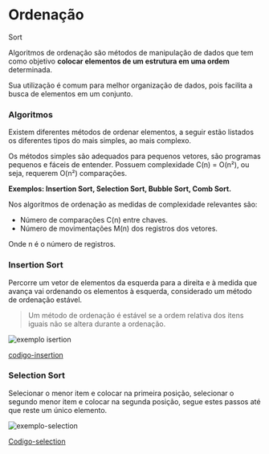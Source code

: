 # Ordenação
Sort

Algoritmos de ordenação são métodos de manipulação de dados que tem como objetivo **colocar elementos de um estrutura em uma ordem** determinada.

Sua utilização é comum para melhor organização de dados, pois facilita a busca de elementos em um conjunto.

### Algoritmos
Existem diferentes métodos de ordenar elementos, a seguir estão listados os diferentes tipos do mais simples, ao mais complexo.

Os métodos simples são adequados para pequenos vetores, são programas pequenos e fáceis de entender. Possuem complexidade C(n) = O(n²), ou seja, requerem O(n²) comparações. 

**Exemplos: Insertion Sort, Selection Sort, Bubble Sort, Comb Sort.**

Nos algoritmos de ordenação as medidas de complexidade relevantes são:

- Número de comparações C(n) entre chaves.
- Número de movimentações M(n) dos registros dos vetores.

Onde n é o número de registros.

### Insertion Sort
Percorre um vetor de elementos da esquerda para a direita e à medida que avança vai ordenando os elementos à esquerda, considerado um método de ordenação estável.

> Um método de ordenação é estável se a ordem relativa dos itens iguais não se altera durante a ordenação.

![exemplo isertion](https://miro.medium.com/v2/resize:fit:1012/1*JP-wURjwf4k23U2G3GNQDw.gif)

[codigo-insertion](/ordenacao-sort/InsertionSort.c)

### Selection Sort
Selecionar o menor item e colocar na primeira posição, selecionar o segundo menor item e colocar na segunda posição, segue estes passos até que reste um único elemento.

![exemplo-selection](https://d2m498l008ebpa.cloudfront.net/2016/12/selection-sort-animation-2-1.gif)

[Codigo-selection](/ordenacao-sort/SelectionSort.c)

